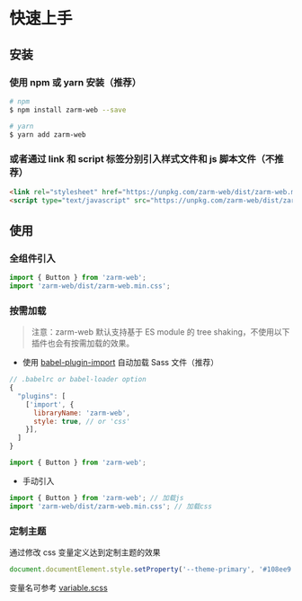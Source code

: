 # 快速上手

## 安装

### 使用 npm 或 yarn 安装（推荐）

```bash
# npm
$ npm install zarm-web --save

# yarn
$ yarn add zarm-web
```

### 或者通过 link 和 script 标签分别引入样式文件和 js 脚本文件（不推荐）

```html
<link rel="stylesheet" href="https://unpkg.com/zarm-web/dist/zarm-web.min.css" />
<script type="text/javascript" src="https://unpkg.com/zarm-web/dist/zarm-web.min.js"></script>
```

## 使用

### 全组件引入

```js
import { Button } from 'zarm-web';
import 'zarm-web/dist/zarm-web.min.css';
```

### 按需加载

> 注意：zarm-web 默认支持基于 ES module 的 tree shaking，不使用以下插件也会有按需加载的效果。

- 使用 [babel-plugin-import](https://github.com/ant-design/babel-plugin-import) 自动加载 Sass 文件（推荐）

```js
// .babelrc or babel-loader option
{
  "plugins": [
    ['import', {
      libraryName: 'zarm-web',
      style: true, // or 'css'
    }],
  ]
}
```

```js
import { Button } from 'zarm-web';
```

- 手动引入

```js
import { Button } from 'zarm-web'; // 加载js
import 'zarm-web/dist/zarm-web.min.css'; // 加载css
```

### 定制主题

通过修改 css 变量定义达到定制主题的效果

```js
document.documentElement.style.setProperty('--theme-primary', '#108ee9');
```

变量名可参考 [variable.scss](https://github.com/JeromeLin/zarm-web/blob/dev-zarm-web/components/style/themes/variable.scss)

